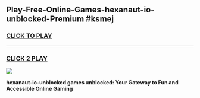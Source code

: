 
## Play-Free-Online-Games-hexanaut-io-unblocked-Premium #ksmej
<h3>
<a href="https://premium.freeplayer.one?title=hexanaut-io-unblocked&ref=8M">CLICK TO PLAY</a></h3>
<hr>

<h3>
<a href="https://premium.freeplayer.one?title=hexanaut-io-unblocked&ref=8M">CLICK 2 PLAY</a>
  
</h3>

<a href="https://premium.freeplayer.one?title=hexanaut-io-unblocked&ref=8M"><img src="https://clearcache.store/games.png"></a>


**hexanaut-io-unblocked games unblocked: Your Gateway to Fun and Accessible Online Gaming**
